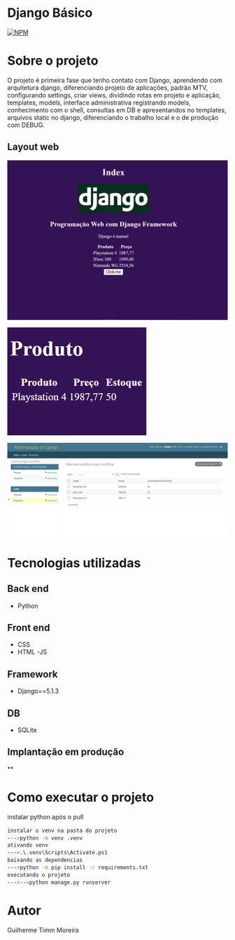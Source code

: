 #  Django Básico
[![NPM](https://img.shields.io/npm/l/react)](https://github.com/GuilhermeGTM/ProjetoFilmes/blob/main/LICENSE) 

# Sobre o projeto

O projeto é primeira fase que tenho contato com Django, aprendendo com arquitetura django, diferenciando projeto de aplicações, padrão MTV, configurando settings,
criar views, dividindo rotas em projeto e aplicação, templates, models, interface administrativa registrando models, conhecimento com o shell, consultas em DB e apresentandos 
no templates, arquivos static no django, diferenciando o trabalho local e o de produção com DEBUG.

## Layout web
![Web 1](https://github.com/GuilhermeGTM/PythonDjangoBasico/blob/master/demo/img1.png)

![Web 2](https://github.com/GuilhermeGTM/PythonDjangoBasico/blob/master/demo/img3.png)

![Web 3](https://github.com/GuilhermeGTM/PythonDjangoBasico/blob/master/demo/img2.png)


# Tecnologias utilizadas

## Back end
- Python

## Front end
- CSS
- HTML
-JS

## Framework
- Django==5.1.3

## DB
- SQLite

## Implantação em produção
**

# Como executar o projeto
instalar python
após  o pull
```bash
instalar o venv na pasta do projeto
--->python -m venv .venv
ativando venv
--->.\.venv\Scripts\Activate.ps1
baixando as dependencias
--->python -m pip install -r requirements.txt
executando o projeto
--->-->python manage.py runserver
```

# Autor

Guilherme Timm Moreira

